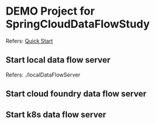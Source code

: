 # DEMO Project for SpringCloudDataFlowStudy
Refers: [Quick Start](https://cloud.spring.io/spring-cloud-dataflow/#quick-start)
## Start local data flow server
Refers: ./localDataFlowServer
## Start cloud foundry data flow server
## Start k8s data flow server